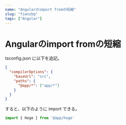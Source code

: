 ```yaml
---
name: "Angularのimport fromの短縮"
slug: "fiwnzbq"
tags: ["Angular"]
---
```


# Angularのimport fromの短縮

tsconfig.json に以下を追記。

```json
{
  "compilerOptions": {
    "baseUrl": "src",
    "paths": {
      "@app/*": ["app/*"]
    }
  }
}
```

すると、以下のように import できる。

```typescript
import { Hoge } from '@app/hoge'
```

